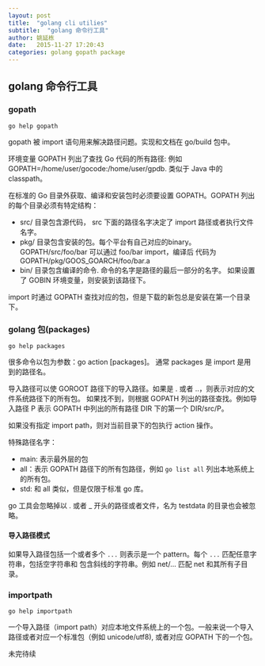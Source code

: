 ```yaml
---
layout: post
title:  "golang cli utilies"
subtitle:  "golang 命令行工具"
author: 姚延栋
date:   2015-11-27 17:20:43
categories: golang gopath package
---
```


## golang 命令行工具

### gopath

    go help gopath

gopath 被 import 语句用来解决路径问题。实现和文档在 go/build 包中。

环境变量 GOPATH 列出了查找 Go 代码的所有路径: 例如 GOPATH=/home/user/gocode:/home/user/gpdb. 类似于 Java 中的 classpath。

在标准的 Go 目录外获取、编译和安装包时必须要设置 GOPATH。GOPATH 列出的每个目录必须有特定结构：

* src/ 目录包含源代码， src 下面的路径名字决定了 import 路径或者执行文件名字。
* pkg/ 目录包含安装的包。每个平台有自己对应的binary。 GOPATH/src/foo/bar 可以通过 foo/bar import，编译后
代码为 GOPATH/pkg/GOOS\_GOARCH/foo/bar.a
* bin/ 目录包含编译的命令. 命令的名字是路径的最后一部分的名字。 如果设置了 GOBIN 环境变量，则安装到该路径下。

import 时通过 GOPATH 查找对应的包，但是下载的新包总是安装在第一个目录下。

### golang 包(packages)

    go help packages

很多命令以包为参数：go action [packages]。 通常 packages 是 import 是用到的路径名。

导入路径可以使 GOROOT 路径下的导入路径。如果是 . 或者 ..，则表示对应的文件系统路径下的所有包。
如果找不到，则根据 GOPATH 列出的路径查找。例如导入路径 P 表示 GOPATH 中列出的所有路径 DIR 下的第一个
DIR/src/P。

如果没有指定 import path，则对当前目录下的包执行 action 操作。

特殊路径名字：

* main: 表示最外层的包
* all：表示 GOPATH 路径下的所有包路径，例如 `go list all` 列出本地系统上的所有包。
* std: 和 all 类似，但是仅限于标准 go 库。

go 工具会忽略掉以 . 或者 _ 开头的路径或者文件，名为 testdata 的目录也会被忽略。

#### 导入路径模式

如果导入路径包括一个或者多个 `...` 则表示是一个 pattern。每个 `...` 匹配任意字符串，包括空字符串和
包含斜线的字符串。例如 net/... 匹配 net 和其所有子目录。

### importpath

    go help importpath

一个导入路径（import path）对应本地文件系统上的一个包。一般来说一个导入路径或者对应一个标准包（例如 unicode/utf8),
或者对应 GOPATH 下的一个包。

未完待续

